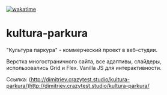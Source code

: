 [![wakatime](https://wakatime.com/badge/user/9bed01ec-3bba-49db-8995-9dd0f8f8466a/project/1b4ebd67-807b-4c44-a73f-488d3b94d165.svg)](https://wakatime.com/badge/user/9bed01ec-3bba-49db-8995-9dd0f8f8466a/project/1b4ebd67-807b-4c44-a73f-488d3b94d165)

# kultura-parkura
"Культура паркура" - коммерческий проект в веб-студии. 

Верстка многостраничного сайта, все адаптивы, слайдеры, использовались Grid и Flex. Vanilla JS для интерактивности. 

Ссылка: (http://dimitriev.crazytest.studio/kultura-parkura/)http://dimitriev.crazytest.studio/kultura-parkura/
